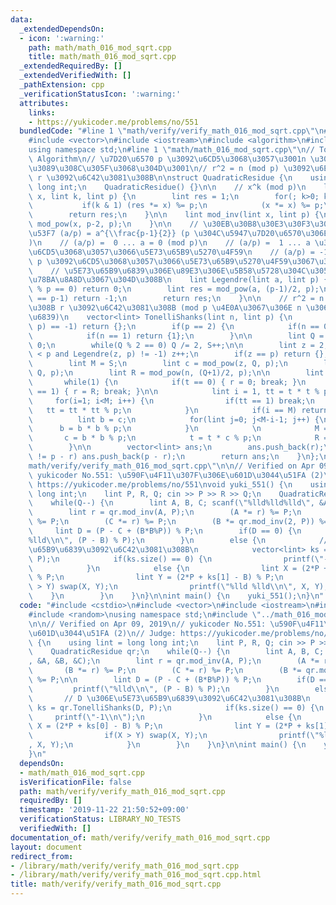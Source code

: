 ```yaml
---
data:
  _extendedDependsOn:
  - icon: ':warning:'
    path: math/math_016_mod_sqrt.cpp
    title: math/math_016_mod_sqrt.cpp
  _extendedRequiredBy: []
  _extendedVerifiedWith: []
  _pathExtension: cpp
  _verificationStatusIcon: ':warning:'
  attributes:
    links:
    - https://yukicoder.me/problems/no/551
  bundledCode: "#line 1 \"math/verify/verify_math_016_mod_sqrt.cpp\"\n#include <cstdio>\n\
    #include <vector>\n#include <iostream>\n#include <algorithm>\n#include <random>\n\
    using namespace std;\n#line 1 \"math/math_016_mod_sqrt.cpp\"\n// Tonelli-Shanks\
    \ Algorithm\n// \u7D20\u6570 p \u3092\u6CD5\u3068\u3057\u3001n \u304C\u4E0E\u3048\
    \u3089\u308C\u305F\u3068\u304D\u3001\n// r^2 = n (mod p) \u3092\u6E80\u305F\u3059\
    \ r \u3092\u6C42\u3081\u308B\n\nstruct QuadraticResidue {\n    using lint = long\
    \ long int;\n    QuadraticResidue() {}\n\n    // x^k (mod p)\n    lint mod_pow(lint\
    \ x, lint k, lint p) {\n        lint res = 1;\n        for(; k>0; k>>=1) {\n \
    \           if(k & 1) (res *= x) %= p;\n            (x *= x) %= p;\n        }\n\
    \        return res;\n    }\n\n    lint mod_inv(lint x, lint p) {\n        return\
    \ mod_pow(x, p-2, p);\n    }\n\n    // \u30EB\u30B8\u30E3\u30F3\u30C9\u30EB\u8A18\
    \u53F7 (a/p) = a^{\\frac{p-1}{2}} (p \u304C\u5947\u7D20\u6570\u306E\u5834\u5408\
    )\n    // (a/p) =  0 ... a = 0 (mod p)\n    // (a/p) =  1 ... a \u304C p \u3092\
    \u6CD5\u3068\u3057\u3066\u5E73\u65B9\u5270\u4F59\n    // (a/p) = -1 ... a \u304C\
    \ p \u3092\u6CD5\u3068\u3057\u3066\u5E73\u65B9\u5270\u4F59\u3067\u306A\u3044\n\
    \    // \u5E73\u65B9\u6839\u306E\u89E3\u306E\u5B58\u5728\u304C\u3053\u308C\u3067\
    \u78BA\u8A8D\u3067\u304D\u308B\n    lint Legendre(lint a, lint p) {\n        if(a\
    \ % p == 0) return 0;\n        lint res = mod_pow(a, (p-1)/2, p);\n        if(res\
    \ == p-1) return -1;\n        return res;\n    }\n\n    // r^2 = n (mod p) \u306A\
    \u308B r \u3092\u6C42\u3081\u308B (mod p \u4E0A\u3067\u306E n \u306E\u5E73\u65B9\
    \u6839)\n    vector<lint> TonelliShanks(lint n, lint p) {\n        if(Legendre(n,\
    \ p) == -1) return {};\n        if(p == 2) {\n            if(n == 0) return {0};\n\
    \            if(n == 1) return {1};\n        }\n\n        lint Q = p - 1, S =\
    \ 0;\n        while(Q % 2 == 0) Q /= 2, S++;\n\n        lint z = 2;\n        while(z\
    \ < p and Legendre(z, p) != -1) z++;\n        if(z == p) return {};\n        \n\
    \        lint M = S;\n        lint c = mod_pow(z, Q, p);\n        lint t = mod_pow(n,\
    \ Q, p);\n        lint R = mod_pow(n, (Q+1)/2, p);\n\n        lint r = -1;\n \
    \       while(1) {\n            if(t == 0) { r = 0; break; }\n            if(t\
    \ == 1) { r = R; break; }\n\n            lint i = 1, tt = t * t % p;\n       \
    \     for(i=1; i<M; i++) {\n                if(tt == 1) break;\n             \
    \   tt = tt * tt % p;\n            }\n            if(i == M) return {};\n\n  \
    \          lint b = c;\n            for(lint j=0; j<M-i-1; j++) {\n          \
    \      b = b * b % p;\n            }\n            \n            M = i;\n     \
    \       c = b * b % p;\n            t = t * c % p;\n            R = R * b % p;\n\
    \        }\n\n        vector<lint> ans;\n        ans.push_back(r);\n        if(r\
    \ != p - r) ans.push_back(p - r);\n        return ans;\n    }\n};\n#line 8 \"\
    math/verify/verify_math_016_mod_sqrt.cpp\"\n\n// Verified on Apr 09, 2019\n//\
    \ yukicoder No.551: \u590F\u4F11\u307F\u306E\u601D\u3044\u51FA (2)\n// Judge:\
    \ https://yukicoder.me/problems/no/551\nvoid yuki_551() {\n    using lint = long\
    \ long int;\n    lint P, R, Q; cin >> P >> R >> Q;\n    QuadraticResidue qr;\n\
    \    while(Q--) {\n        lint A, B, C; scanf(\"%lld%lld%lld\", &A, &B, &C);\n\
    \        lint r = qr.mod_inv(A, P);\n        (A *= r) %= P;\n        (B *= r)\
    \ %= P;\n        (C *= r) %= P;\n        (B *= qr.mod_inv(2, P)) %= P;\n\n   \
    \     lint D = (P - C + (B*B%P)) % P;\n        if(D == 0) {\n            printf(\"\
    %lld\\n\", (P - B) % P);\n        }\n        else {\n            // D \u306E\u5E73\
    \u65B9\u6839\u3092\u6C42\u3081\u308B\n            vector<lint> ks = qr.TonelliShanks(D,\
    \ P);\n            if(ks.size() == 0) {\n                printf(\"-1\\n\");\n\
    \            }\n            else {\n                lint X = (2*P + ks[0] - B)\
    \ % P;\n                lint Y = (2*P + ks[1] - B) % P;\n                if(X\
    \ > Y) swap(X, Y);\n                printf(\"%lld %lld\\n\", X, Y);\n        \
    \    }\n        }\n    }\n}\n\nint main() {\n    yuki_551();\n}\n"
  code: "#include <cstdio>\n#include <vector>\n#include <iostream>\n#include <algorithm>\n\
    #include <random>\nusing namespace std;\n#include \"../math_016_mod_sqrt.cpp\"\
    \n\n// Verified on Apr 09, 2019\n// yukicoder No.551: \u590F\u4F11\u307F\u306E\
    \u601D\u3044\u51FA (2)\n// Judge: https://yukicoder.me/problems/no/551\nvoid yuki_551()\
    \ {\n    using lint = long long int;\n    lint P, R, Q; cin >> P >> R >> Q;\n\
    \    QuadraticResidue qr;\n    while(Q--) {\n        lint A, B, C; scanf(\"%lld%lld%lld\"\
    , &A, &B, &C);\n        lint r = qr.mod_inv(A, P);\n        (A *= r) %= P;\n \
    \       (B *= r) %= P;\n        (C *= r) %= P;\n        (B *= qr.mod_inv(2, P))\
    \ %= P;\n\n        lint D = (P - C + (B*B%P)) % P;\n        if(D == 0) {\n   \
    \         printf(\"%lld\\n\", (P - B) % P);\n        }\n        else {\n     \
    \       // D \u306E\u5E73\u65B9\u6839\u3092\u6C42\u3081\u308B\n            vector<lint>\
    \ ks = qr.TonelliShanks(D, P);\n            if(ks.size() == 0) {\n           \
    \     printf(\"-1\\n\");\n            }\n            else {\n                lint\
    \ X = (2*P + ks[0] - B) % P;\n                lint Y = (2*P + ks[1] - B) % P;\n\
    \                if(X > Y) swap(X, Y);\n                printf(\"%lld %lld\\n\"\
    , X, Y);\n            }\n        }\n    }\n}\n\nint main() {\n    yuki_551();\n\
    }\n"
  dependsOn:
  - math/math_016_mod_sqrt.cpp
  isVerificationFile: false
  path: math/verify/verify_math_016_mod_sqrt.cpp
  requiredBy: []
  timestamp: '2019-11-22 21:50:52+09:00'
  verificationStatus: LIBRARY_NO_TESTS
  verifiedWith: []
documentation_of: math/verify/verify_math_016_mod_sqrt.cpp
layout: document
redirect_from:
- /library/math/verify/verify_math_016_mod_sqrt.cpp
- /library/math/verify/verify_math_016_mod_sqrt.cpp.html
title: math/verify/verify_math_016_mod_sqrt.cpp
---
```

